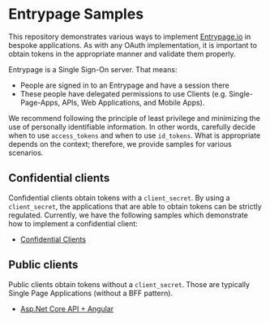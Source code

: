 # Entrypage Samples

This repository demonstrates various ways to implement [Entrypage.io](https://www.entrypage.io) in bespoke applications. As with any OAuth implementation, it is important to obtain tokens in the appropriate manner and validate them properly.

Entrypage is a Single Sign-On server. That means:
- People are signed in to an Entrypage and have a session there
- These people have delegated permissions to use Clients (e.g. Single-Page-Apps, APIs, Web Applications, and Mobile Apps).

We recommend following the principle of least privilege and minimizing the use of personally identifiable information. In other words, carefully decide when to use `access_tokens` and when to use `id_tokens`. What is appropriate depends on the context; therefore, we provide samples for various scenarios.

## Confidential clients
Confidential clients obtain tokens with a `client_secret`. By using a `client_secret`, the applications that are able to obtain tokens can be strictly regulated. Currently, we have the following samples which demonstrate how to implement a confidential client:

- [Confidential Clients](Confidential%20Clients)

## Public clients
Public clients obtain tokens without a `client_secret`. Those are typically Single Page Applications (without a BFF pattern).

- [Asp.Net Core API + Angular](Public%20Clients/Angular%20Spa+Asp.Net%20Core%20Api/Readme.md)